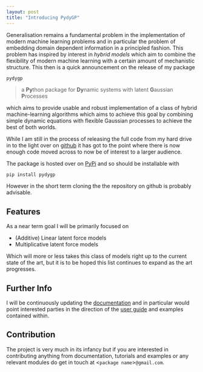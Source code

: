 ```yaml
---
layout: post
title: "Introducing PydyGP"
---
```


Generalisation remains a fundamental problem in the implementation of modern machine learning problems and in particular the problem of embedding domain dependent information in a principled fashion. This problem has inspired by interest in *hybrid models* which aim to combine the flexibility of modern machine learning with a certain amount of mechanistic structure. This then is a quick announcement on the release of my package

`pydygp`
> a **Py**thon package for **Dy**namic systems with
> latent **G**aussian **P**rocesses

which aims to provide usable and robust implementation of a class of hybrid machine-learning algorithms which aims to achieve this goal by combining simple dynamic equations with flexible Gaussian processes to achieve the best of both worlds.

While I am still in the process of releasing the full code from my hard drive in to the light over on [github](https://github.com/danieljtait/pydygp) it has got to the point where there is now enough code moved across to now be of interest to a larger audience.

The package is hosted over on [PyPi](https://pypi.org/project/pydygp/) and so should be installable with

```bash
pip install pydygp
```

However in the short term cloning the the repository on github is probably advisable.


## Features
As a near term goal I will be primarily focused on

* (Additive) Linear latent force models
* Multiplicative latent force models

Which will more or less takes this class of models right up to the current state of the art, but it is to be hoped this list continues to expand as the art progresses.

## Further Info
I will be continuously updating the [documentation](https://pydygp.readthedocs.io/en/latest/) and in particular would point interested parties in the direction of the [user guide](https://pydygp.readthedocs.io/en/latest/user/index.html) and examples contained within.

## Contribution
The project is very much in its infancy but if you are interested in contributing anything from documentation, tutorials and examples or any relevant modules do get in touch at <`package name`>`@gmail.com`.
